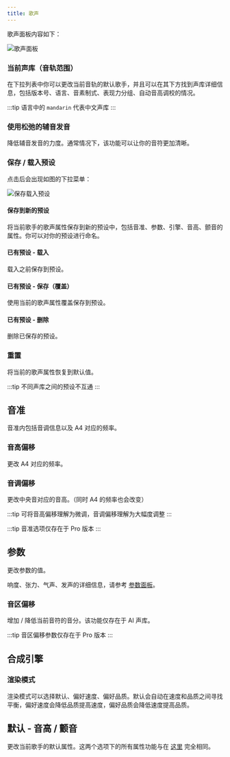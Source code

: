 ```yaml
---
title: 歌声
---
```


歌声面板内容如下：

![歌声面板](/docs/main_docs/sidebar/voice/1.png)

### 当前声库（音轨范围）

在下拉列表中你可以更改当前音轨的默认歌手，并且可以在其下方找到声库详细信息，包括版本号、语言、音素制式、表现力分组、自动音高调校的情况。

:::tip
语言中的 `mandarin` 代表中文声库
:::

### 使用松弛的辅音发音

降低辅音发音的力度。通常情况下，该功能可以让你的音符更加清晰。

### 保存 / 载入预设

点击后会出现如图的下拉菜单：

![保存载入预设](/docs/main_docs/sidebar/voice/2.png)

#### 保存到新的预设

将当前歌手的歌声属性保存到新的预设中，包括音准、参数、引擎、音高、颤音的属性。你可以对你的预设进行命名。

#### 已有预设 - 载入

载入之前保存到预设。

#### 已有预设 - 保存（覆盖）

使用当前的歌声属性覆盖保存到预设。

#### 已有预设 - 删除

删除已保存的预设。

### 重置

将当前的歌声属性恢复到默认值。

:::tip
不同声库之间的预设不互通
:::

## 音准

音准内包括音调信息以及 A4 对应的频率。

### 音高偏移

更改 A4 对应的频率。

### 音调偏移

更改中央音对应的音高。（同时 A4 的频率也会改变）

:::tip
可将音高偏移理解为微调，音调偏移理解为大幅度调整
:::

:::tip
音准选项仅存在于 Pro 版本
:::

## 参数

更改参数的值。

响度、张力、气声、发声的详细信息，请参考 [参数面板](../parameters/bottom.md)。

### 音区偏移

增加 / 降低当前音符的音分。该功能仅存在于 AI 声库。

:::tip
音区偏移参数仅存在于 Pro 版本
:::

## 合成引擎

### 渲染模式

渲染模式可以选择默认、偏好速度、偏好品质。默认会自动在速度和品质之间寻找平衡，偏好速度会降低品质提高速度，偏好品质会降低速度提高品质。

## 默认 - 音高 / 颤音

更改当前歌手的默认属性。这两个选项下的所有属性功能与在 [这里](note_properties.md) 完全相同。